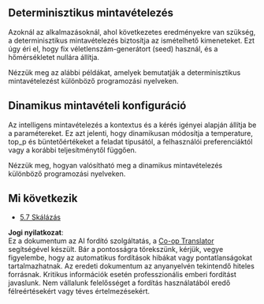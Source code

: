 <!--
CO_OP_TRANSLATOR_METADATA:
{
  "original_hash": "3cb0da3badd51d73ab78ebade2827d98",
  "translation_date": "2025-07-14T02:24:41+00:00",
  "source_file": "05-AdvancedTopics/mcp-sampling/README.md",
  "language_code": "hu"
}
-->
## Determinisztikus mintavételezés

Azoknál az alkalmazásoknál, ahol következetes eredményekre van szükség, a determinisztikus mintavételezés biztosítja az ismételhető kimeneteket. Ezt úgy éri el, hogy fix véletlenszám-generátort (seed) használ, és a hőmérsékletet nullára állítja.

Nézzük meg az alábbi példákat, amelyek bemutatják a determinisztikus mintavételezést különböző programozási nyelveken.

## Dinamikus mintavételi konfiguráció

Az intelligens mintavételezés a kontextus és a kérés igényei alapján állítja be a paramétereket. Ez azt jelenti, hogy dinamikusan módosítja a temperature, top_p és büntetőértékeket a feladat típusától, a felhasználói preferenciáktól vagy a korábbi teljesítménytől függően.

Nézzük meg, hogyan valósítható meg a dinamikus mintavételezés különböző programozási nyelveken.

## Mi következik

- [5.7 Skálázás](../mcp-scaling/README.md)

**Jogi nyilatkozat**:  
Ez a dokumentum az AI fordító szolgáltatás, a [Co-op Translator](https://github.com/Azure/co-op-translator) segítségével készült. Bár a pontosságra törekszünk, kérjük, vegye figyelembe, hogy az automatikus fordítások hibákat vagy pontatlanságokat tartalmazhatnak. Az eredeti dokumentum az anyanyelvén tekintendő hiteles forrásnak. Kritikus információk esetén professzionális emberi fordítást javaslunk. Nem vállalunk felelősséget a fordítás használatából eredő félreértésekért vagy téves értelmezésekért.